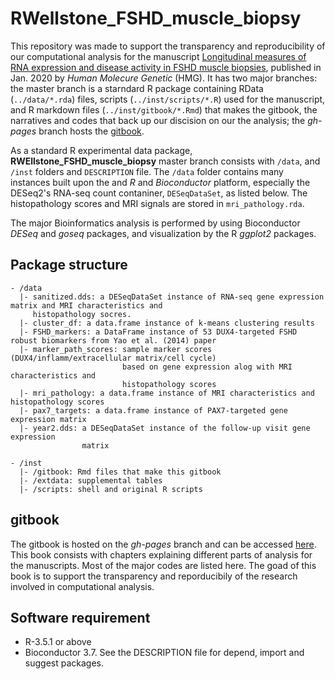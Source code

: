 # RWellstone_FSHD_muscle_biopsy

This repository was made to support the transparency and reproducibility of our computational analysis for the manuscript [Longitudinal measures of RNA expression and disease activity in FSHD muscle biopsies](https://doi.org/10.1093/hmg/ddaa031), published in Jan. 2020 by _Human Molecure Genetic_ (HMG).  It has two major branches: the master branch is a starndard R package containing RData (`../data/*.rda`) files, scripts (`../inst/scripts/*.R`) used for the manuscript, and R markdown files (`../inst/gitbook/*.Rmd`) that makes the gitbook, the narratives and codes that back up our discision on our the analysis; the _gh-pages_ branch hosts the [gitbook](https://fredhutch.github.io/RWellstone_FSHD_muscle_biopsy). 

As a standard R experimental data package, __RWEllstone_FSHD_muscle_biopsy__ master branch consists with `/data`, and `/inst` folders and `DESCRIPTION` file. The `/data` folder contains many instances built upon the and _R_ and _Bioconductor_ platform, especially the DESeq2's RNA-seq count contaniner, `DESeqDataSet`, as listed below.  The histopathology scores and MRI signals are stored in `mri_pathology.rda`.

The major Bioinformatics analysis is performed by using Bioconductor _DESeq_ and _goseq_ packages, and visualization by the R _ggplot2_ packages.

## Package structure
```
- /data     
  |- sanitized.dds: a DESeqDataSet instance of RNA-seq gene expression matrix and MRI characteristics and 
     histopathology socres.  
  |- cluster_df: a data.frame instance of k-means clustering results 
  |- FSHD_markers: a DataFrame instance of 53 DUX4-targeted FSHD robust biomarkers from Yao et al. (2014) paper
  |- marker_path_scores: sample marker scores (DUX4/inflamm/extracellular matrix/cell cycle) 
                         based on gene expression alog with MRI characteristics and 
                         histopathology scores
  |- mri_pathology: a data.frame instance of MRI characteristics and histopathology scores
  |- pax7_targets: a data.frame instance of PAX7-targeted gene expression matrix
  |- year2.dds: a DESeqDataSet instance of the follow-up visit gene expression 
                matrix
  
- /inst
  |- /gitbook: Rmd files that make this gitbook
  |- /extdata: supplemental tables
  |- /scripts: shell and original R scripts
```  

## gitbook
The gitbook is hosted on the _gh-pages_ branch and can be accessed [here](https://fredhutch.github.io/RWellstone_FSHD_muscle_biopsy). This book consists with chapters explaining different parts of analysis for the manuscripts. Most of the major codes are listed here. The goad of this book is to support the transparency and reporducibily of the research involved in computational analysis. 

## Software requirement
- R-3.5.1 or above
- Bioconductor 3.7. See the DESCRIPTION file for depend, import and suggest packages.
